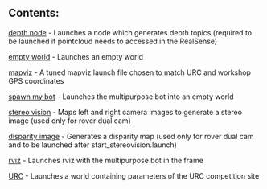 ## Contents: 

[depth node](https://github.com/marsrovermanipal/Autonomous-2020/tree/master/Leander_Stephen_D'Souza/ROS/rhinoceROS/src/realsense_gazebo_plugin/launch/depth_proc.launch) - Launches a node which generates depth topics (required to be launched if pointcloud needs to accessed in the RealSense)

[empty world](https://github.com/marsrovermanipal/Autonomous-2020/tree/master/Leander_Stephen_D'Souza/ROS/rhinoceROS/src/realsense_gazebo_plugin/launch/empty_world.launch) - Launches an empty world 

[mapviz](https://github.com/marsrovermanipal/Autonomous-2020/tree/master/Leander_Stephen_D'Souza/ROS/rhinoceROS/src/realsense_gazebo_plugin/launch/mapviz.launch) - A tuned mapviz launch file chosen to match URC and workshop GPS coordinates

[spawn my bot](https://github.com/marsrovermanipal/Autonomous-2020/tree/master/Leander_Stephen_D'Souza/ROS/rhinoceROS/src/realsense_gazebo_plugin/launch/spawn_my_bot.launch) - Launches the multipurpose bot into an empty world

[stereo vision](https://github.com/marsrovermanipal/Autonomous-2020/tree/master/Leander_Stephen_D'Souza/ROS/rhinoceROS/src/realsense_gazebo_plugin/launch/start_stereovision.launch) - Maps left and right camera images to generate a stereo image (used only for rover dual cam) 

[disparity image](https://github.com/marsrovermanipal/Autonomous-2020/tree/master/Leander_Stephen_D'Souza/ROS/rhinoceROS/src/realsense_gazebo_plugin/launch/start_stereovision_disparityimage.launch) - Generates a disparity map (used only for rover dual cam and to be launched after start_stereovision.launch)

[rviz](https://github.com/marsrovermanipal/Autonomous-2020/tree/master/Leander_Stephen_D'Souza/ROS/rhinoceROS/src/realsense_gazebo_plugin/launch/rover_rviz.launch) - Launches rviz with the multipurpose bot in the frame

[URC](https://github.com/marsrovermanipal/Autonomous-2020/tree/master/Leander_Stephen_D'Souza/ROS/rhinoceROS/src/realsense_gazebo_plugin/launch/urc_world.launch) - Launches a world containing parameters of the URC competition site


